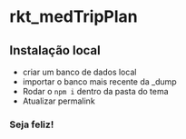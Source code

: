 # rkt_medTripPlan

## Instalação local
 - criar um banco de dados local
 - importar o banco mais recente da _dump
 - Rodar o `npm i` dentro da pasta do tema
 - Atualizar permalink

### Seja feliz!
